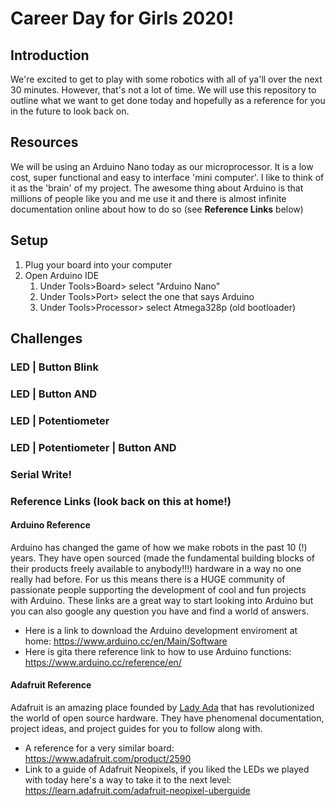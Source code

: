 # Career Day for Girls 2020!

## Introduction
We're excited to get to play with some robotics with all of ya'll over the next 30 minutes. However, that's not a lot of time. We will  use this repository to outline what we want to get done today and hopefully as a reference for you in the future to look back on.

## Resources
We will be using an Arduino Nano today as our microprocessor. It is a low cost, super functional and easy to interface 'mini computer'. I like to think of it as the 'brain' of my project. The awesome thing about Arduino is that millions of people like you and me use it and there is almost infinite documentation online about how to do so (see **Reference Links** below)

## Setup
1. Plug your board into your computer
2. Open Arduino IDE
	1. Under Tools>Board> select "Arduino Nano"
	2. Under Tools>Port> select the one that says Arduino
	3. Under Tools>Processor> select Atmega328p (old bootloader)

## Challenges 

### LED | Button Blink

### LED | Button AND

### LED | Potentiometer

### LED | Potentiometer | Button AND

### Serial Write!


### Reference Links (look back on this at home!)
#### Arduino Reference
Arduino has changed the game of how we make robots in the past 10 (!) years. They have open sourced (made the fundamental building blocks of their products freely available to anybody!!!) hardware in a way no one really had before. For us this means there is a HUGE community of passionate people supporting the development of cool and fun projects with Arduino. These links are a great way to start looking into Arduino but you can also google any question you have and find a world of answers.
* Here is a link to download the Arduino development enviroment at home: https://www.arduino.cc/en/Main/Software
* Here is gita there reference link to how to use Arduino functions: https://www.arduino.cc/reference/en/

#### Adafruit Reference
Adafruit is an amazing place founded by [Lady Ada](https://en.wikipedia.org/wiki/Limor_Fried) that has revolutionized the world of open source hardware. They have phenomenal documentation, project ideas, and project guides for you to follow along with. 
* A reference for a very similar board: https://www.adafruit.com/product/2590
* Link to a guide of Adafruit Neopixels, if you liked the LEDs we played with today here's a way to take it to the next level: https://learn.adafruit.com/adafruit-neopixel-uberguide
